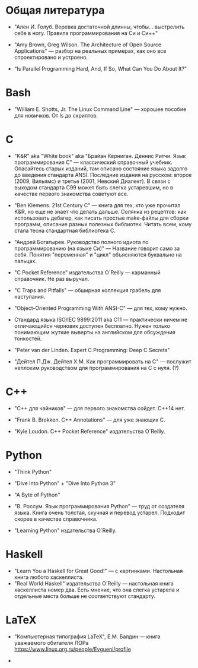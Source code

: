 # Общая литература

  - "Ален И. Голуб. Веревка достаточной длинны, чтобы... выстрелить себе
    в ногу. Правила программирования на Си и Си++"

<!-- end list -->

  - "Amy Brown, Greg Wilson. The Architecture of Open Source
    Applications" — разбор на реальных примерах, как оно все
    спроектировано и устроено.

<!-- end list -->

  - "Is Parallel Programming Hard, And, If So, What Can You Do About
    It?"

# Bash

  - "William E. Shotts, Jr. The Linux Command Line" — хорошее пособие
    для новичков. От ls до скриптов.

# С

  - "K\&R" aka "White book" aka "Брайан Керниган. Деннис Ритчи. Язык
    программирования С" — классический справочный учебник.
    Опасайтесь старых изданий, там описано состояние языка
    задолго до введения стандарта ANSI. Последние издания на
    русском: второе (2009, Вильямс) и третье (2001, Невский
    Диалект). В связи с выходом стандарта C99 может быть слегка
    устаревшим, но в качестве первого знакомства советуют все.

<!-- end list -->

  - "Ben Klemens. 21st Century C" — книга для тех, кто уже прочитал
    K\&R, но еще не знает что делать дальше. Солянка из рецептов: как
    использовать дебагер, как писать простые make-файлы для сборки
    программ, описание разных полезных библиотек. Читать всем, кому
    стала тесна стандартная библиотека С.

<!-- end list -->

  - "Андрей Богатырев. Руководство полного идиота по программированию
    (на языке Си)" — Название говорит само за себя. Понятия
    "переменная" и "цикл" объясняются буквально на пальцах.

<!-- end list -->

  - "C Pocket Reference" издательства O´Reilly — карманный справочник.
    Не раз выручал.

<!-- end list -->

  - "С Traps and Pitfalls" — обширная коллекция грабель для наступания.

<!-- end list -->

  - "Object-Oriented Programming With ANSI-C" — для тех, кому нужно.

<!-- end list -->

  - Стандард языка ISO/IEC 9899:2011 aka С11 — практически ничем не
    отличающийся черновик доступен бесплатно. Нужен только
    понимающим жуткие выверты на английском для обсуждения
    тонкостей.

<!-- end list -->

  - "Peter van der Linden. Expert C Programming: Deep C Secrets"

<!-- end list -->

  - "Дейтел П.Дж. Дейтел Х.М. Как программировать на С" — послужит
    неплохим руководством для программирования на С с нуля. (?)

# C++

  - "С++ для чайников" — для первого знакомства сойдет. C++14 нет.

<!-- end list -->

  - "Frank B. Brokken. C++ Annotations" — для уже знающих С.

<!-- end list -->

  - "Kyle Loudon. C++ Pocket Reference" издательства O´Reilly.

# Python

  - "Think Python"

<!-- end list -->

  - "Dive Into Python" + "Dive Into Python 3"

<!-- end list -->

  - "A Byte of Python"

<!-- end list -->

  - "В. Россум. Язык программирования Python" — труд от создателя языка.
    Книга очень толстая, скучная и перевод устарел. Подходит скорее в
    качестве справочника.

<!-- end list -->

  - "Learning Python" издательства O´Reilly.

# Haskell

  - "Learn You a Haskell for Great Good\!" — с картинками. Настольная
    книга любого хаскеллиста.
  - "Real World Haskell" издательства O´Reilly — настольная книга
    хаскеллиста номер два. Есть мнение, что она слегка устарела и
    отдельные места больше не соответствуют стандарту.

# LaTeX

  - "Компьютерная типография LaTeX", Е.М. Балдин — книга уважаемого
    обитателя ЛОРа
    <https://www.linux.org.ru/people/Evgueni/profile>

<!-- end list -->

  -